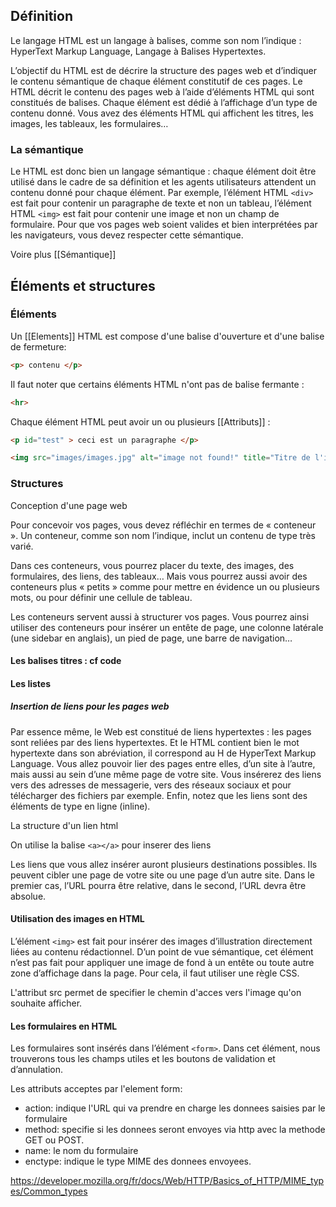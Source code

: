 ## Définition
Le langage HTML est un langage à balises, comme son nom l’indique : HyperText Markup Language, Langage à Balises Hypertextes.

L’objectif du HTML est de décrire la structure des pages web et d’indiquer le contenu sémantique de chaque élément constitutif de ces pages. Le HTML décrit le contenu des pages web à l’aide d’éléments HTML qui sont constitués de balises. Chaque élément est dédié à l’affichage d’un type de contenu donné. Vous avez des éléments HTML qui affichent les titres, les images, les tableaux, les formulaires…

### La sémantique

Le HTML est donc bien un langage sémantique : chaque élément doit être utilisé dans le cadre de sa définition et les agents utilisateurs attendent un contenu donné pour chaque élément. 
Par exemple, l’élément HTML `<div>` est fait pour contenir un paragraphe de texte et non un tableau, l’élément HTML `<img>` est fait pour contenir une image et non un champ de formulaire. Pour que vos pages web soient valides et bien interprétées par les navigateurs, vous devez respecter cette sémantique.

Voire plus [[Sémantique]]

## Éléments et structures

### Éléments

Un [[Elements]] HTML est compose d'une balise d'ouverture et d'une balise de fermeture: 
``` html
<p> contenu </p>
```

Il faut noter que certains éléments HTML n'ont pas de balise fermante : 
``` html
<hr>
```

Chaque élément HTML peut avoir un ou plusieurs [[Attributs]] : 

``` html
<p id="test" > ceci est un paragraphe </p>

<img src="images/images.jpg" alt="image not found!" title="Titre de l'image">
```

### Structures

Conception d'une page web

Pour concevoir vos pages, vous devez réfléchir en termes de « conteneur ». Un conteneur, comme son nom l’indique, inclut un contenu de type très varié.

Dans ces conteneurs, vous pourrez placer du texte, des images, des formulaires, des liens, des tableaux… Mais vous pourrez aussi avoir des conteneurs plus « petits » comme pour mettre en évidence un ou plusieurs mots, ou pour définir une cellule de tableau.

Les conteneurs servent aussi à structurer vos pages. Vous pourrez ainsi utiliser des conteneurs pour insérer un entête de page, une colonne latérale (une sidebar en anglais), un pied de page, une barre de navigation…









#### Les balises titres : cf code

#### Les listes



##### Insertion de liens pour les pages web

Par essence même, le Web est constitué de liens hypertextes : les pages sont reliées par des liens hypertextes. Et le
HTML contient bien le mot hypertexte dans son abréviation, il correspond au H de HyperText Markup Language.
Vous allez pouvoir lier des pages entre elles, d’un site à l’autre, mais aussi au sein d’une même page de votre site.
Vous insérerez des liens vers des adresses de messagerie, vers des réseaux sociaux et pour télécharger des fichiers
par exemple.
Enfin, notez que les liens sont des éléments de type en ligne (inline).


La structure d'un lien html 

On utilise la balise `<a></a>` pour inserer des liens


Les liens que vous allez insérer auront plusieurs destinations possibles. Ils peuvent cibler une page de votre site ou une page d’un autre site. Dans le premier cas, l’URL pourra être relative, dans le second, l’URL devra être absolue.



#### Utilisation des images en HTML

L’élément `<img>` est fait pour insérer des images d’illustration directement liées au contenu rédactionnel. D’un point
de vue sémantique, cet élément n’est pas fait pour appliquer une image de fond à un entête
ou toute autre zone
d’affichage dans la page. Pour cela, il faut utiliser une règle CSS.

L'attribut src permet de specifier le chemin d'acces vers l'image qu'on souhaite afficher.


#### Les formulaires en HTML 

Les formulaires sont insérés dans l’élément `<form>`. Dans cet élément, nous trouverons tous les champs utiles et les boutons de validation et d’annulation.

Les attributs acceptes par l'element form: 
- action: indique l'URL qui va prendre en charge les donnees saisies par le formulaire
- method: specifie si les donnees seront envoyes via http avec la methode GET ou POST.
- name: le nom du formulaire
- enctype: indique le type MIME des donnees envoyees.

https://developer.mozilla.org/fr/docs/Web/HTTP/Basics_of_HTTP/MIME_types/Common_types



